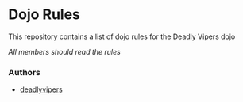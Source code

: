 Dojo Rules
==========

This repository contains a list of dojo rules for the Deadly Vipers dojo

*All members should read the rules*

### Authors
* [deadlyvipers](https://github.com/deadlyvipers)

